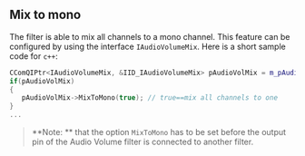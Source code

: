 ## Mix to mono

The filter is able to mix all channels to a mono channel.
This feature can be configured by using the interface `IAudioVolumeMix`.
Here is a short sample code for `c++`:


```cpp
CComQIPtr<IAudioVolumeMix, &IID_IAudioVolumeMix> pAudioVolMix = m_pAudioVol;
if(pAudioVolMix)
{
   pAudioVolMix->MixToMono(true); // true==mix all channels to one
}
...
```

> **Note: ** that the option `MixToMono` has to be set before the output pin of the Audio Volume filter is connected to another filter.
